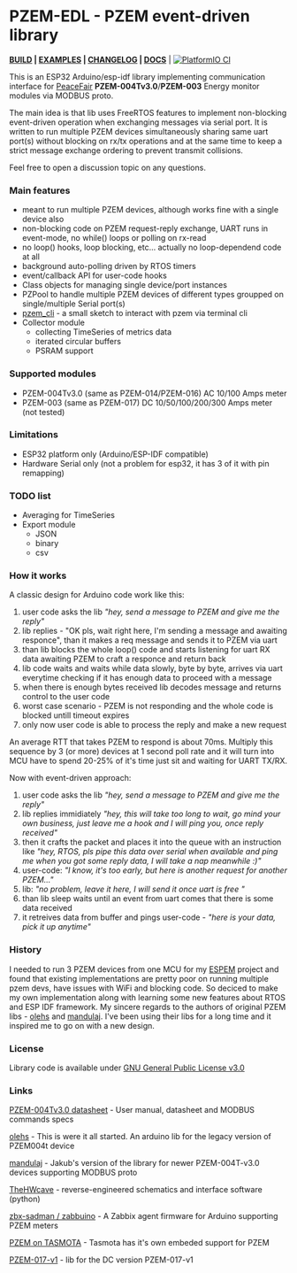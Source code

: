 PZEM-EDL - PZEM event-driven library
======

__[BUILD](/docs/BUILD.md) | [EXAMPLES](/examples/README.md) | [CHANGELOG](/CHANGELOG.md) | [DOCS](/docs/README.md)__ | [![PlatformIO CI](https://github.com/vortigont/pzem-edl/actions/workflows/pio_build.yml/badge.svg)](https://github.com/vortigont/pzem-edl/actions/workflows/pio_build.yml)


This is an ESP32 Arduino/esp-idf library implementing communication interface for [PeaceFair](https://peacefair.aliexpress.com/store/1773456) **PZEM-004Tv3.0**/**PZEM-003** Energy monitor modules via MODBUS proto.

The main idea is that lib uses FreeRTOS features to implement non-blocking event-driven operation when exchanging messages via serial port. It is written to run multiple PZEM devices simultaneously sharing same uart port(s) without blocking on rx/tx operations and at the same time to keep a strict message exchange ordering to prevent transmit collisions.

Feel free to open a discussion topic on any questions.

### Main features
 * meant to run multiple PZEM devices, although works fine with a single device also
 * non-blocking code on PZEM request-reply exchange, UART runs in event-mode, no while() loops or polling on rx-read
 * no loop() hooks, loop blocking, etc... actually no loop-dependend code at all
 * background auto-polling driven by RTOS timers
 * event/callback API for user-code hooks
 * Class objects for managing single device/port instances
 * PZPool to handle multiple PZEM devices of different types groupped on single/multiple Serial port(s)
 * [pzem_cli](/examples/pzem_cli) - a small sketch to interact with pzem via terminal cli
 * Collector module
    * collecting TimeSeries of metrics data
    * iterated circular buffers
    * PSRAM support


### Supported modules
 - PZEM-004Tv3.0 (same as PZEM-014/PZEM-016) AC 10/100 Amps meter
 - PZEM-003 (same as PZEM-017) DC 10/50/100/200/300 Amps meter (not tested)


### Limitations
 * ESP32 platform only (Arduino/ESP-IDF compatible)
 * Hardware Serial only (not a problem for esp32, it has 3 of it with pin remapping)

### TODO list
 * Averaging for TimeSeries
 * Export module
    * JSON
    * binary
    * csv


### How it works
A classic design for Arduino code work like this:
 1) user code asks the lib _"hey, send a message to PZEM and give me the reply"_
 2) lib replies - "OK pls, wait right here, I'm sending a message and awaiting responce", than it makes a req message and sends it to PZEM via uart
 3) than lib blocks the whole loop() code and starts listening for uart RX data awaiting PZEM to craft a responce and return back
 4) lib code waits and waits while data slowly, byte by byte, arrives via uart everytime checking if it has enough data to proceed with a message
 5) when there is enough bytes received lib decodes message and returns control to the user code
 6) worst case scenario - PZEM is not responding and the whole code is blocked untill timeout expires
 7) only now user code is able to process the reply and make a new request

An average RTT that takes PZEM to respond is about 70ms. Multiply this sequence by 3 (or more) devices at 1 second poll rate and it will turn into MCU have to spend 20-25% of it's time just sit and waiting for UART TX/RX.

Now with event-driven approach:
1) user code asks the lib _"hey, send a message to PZEM and give me the reply"_
2) lib replies immidiately _"hey, this will take too long to wait, go mind your own business, just leave me a hook and I will ping you, once reply received"_
3) then it crafts the packet and places it into the queue with an instruction like _"hey, RTOS, pls pipe this data over serial when available and ping me when you got some reply data, I will take a nap meanwhile :)"_
4) user-code: _"I know, it's too early, but here is another request for another PZEM..."_
5) lib: _"no problem, leave it here, I will send it once uart is free "_
5) than lib sleep waits until an event from uart comes that there is some data received
6) it retreives data from buffer and pings user-code - _"here is your data, pick it up anytime"_


### History
I needed to run 3 PZEM devices from one MCU for my [ESPEM](https://github.com/vortigont/espem) project and found that existing implementations are pretty poor on running multiple pzem devs, have issues with WiFi and blocking code. So deciced to make my own implementation along with learning some new features about RTOS and ESP IDF framework.
My sincere regards to the authors of original PZEM libs - [olehs](https://github.com/olehs/PZEM004T) and [mandulaj](https://github.com/mandulaj/PZEM-004T-v30). I've been using their libs for a long time and it inspired me to go on with a new design.

### License
Library code is available under [GNU General Public License v3.0](LICENSE)

### Links
[PZEM-004Tv3.0 datasheet](/docs/PZEM-004T-V3.0-Datasheet-User-Manual.pdf) - User manual, datasheet and MODBUS commands specs

[olehs](https://github.com/olehs/PZEM004T) - This is were it all started. An arduino lib for the legacy version of PZEM004t device

[mandulaj](https://github.com/mandulaj/PZEM-004T-v30) - Jakub's version of the library for newer PZEM-004T-v3.0 devices supporting MODBUS proto

[TheHWcave](https://github.com/TheHWcave/Peacefair-PZEM-004T-) - reverse-engineered schematics and interface software (python)

[zbx-sadman / zabbuino](https://github.com/zbx-sadman/zabbuino) - A Zabbix agent firmware for Arduino supporting PZEM meters

[PZEM on TASMOTA](https://tasmota.github.io/docs/PZEM-0XX/) - Tasmota has it's own embeded support for PZEM

[PZEM-017-v1](https://github.com/maxzerker/PZEM-017-v1) - lib for the DC version PZEM-017-v1